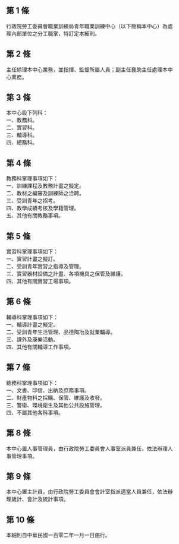 第 1 條
-------
行政院勞工委員會職業訓練局青年職業訓練中心（以下簡稱本中心）為處  
理內部單位之分工職掌，特訂定本細則。

第 2 條
-------
主任綜理本中心業務，並指揮、監督所屬人員；副主任襄助主任處理本中  
心業務。

第 3 條
-------
本中心設下列科：  
一、教務科。  
二、實習科。  
三、輔導科。  
四、總務科。

第 4 條
-------
教務科掌理事項如下：  
一、訓練課程及教務計畫之擬定。  
二、教材之編審及訓練師之洽聘。  
三、受訓青年之招考。  
四、教學成績考核及學籍管理。  
五、其他有關教務事項。

第 5 條
-------
實習科掌理事項如下：  
一、實習計畫之擬訂。  
二、受訓青年實習之指導及管理。  
三、實習器材設備之計畫、各項機具之保管及維護。  
四、其他有關實習工場事項。

第 6 條
-------
輔導科掌理事項如下：  
一、輔導計畫之擬定。  
二、受訓青年生活管理、品德陶冶及就業輔導。  
三、課外及康樂活動。  
四、其他有關輔導工作事項。

第 7 條
-------
總務科掌理事項如下：  
一、文書、印信、出納及庶務事項。  
二、財產物料之採購、保管、維護及收發。  
三、警衛、環境衛生及其他公共設施管理。  
四、不屬其他各科事項。

第 8 條
-------
本中心置人事管理員，由行政院勞工委員會人事室派員兼任，依法辦理人  
事管理事項。

第 9 條
-------
本中心置主計員，由行政院勞工委員會會計室指派適當人員兼任，依法辦  
理歲計、會計及統計事項。

第 10 條
--------
本細則自中華民國一百零二年一月一日施行。

